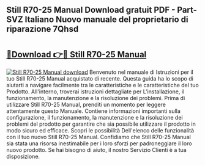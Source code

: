 ## Still R70-25 Manual Download gratuit PDF - Part-SVZ Italiano Nuovo manuale del proprietario di riparazione 7Qhsd

# <h2><a href="http://dfasea1.blite.top/?on=Still+R70-25+Manual">🔗Download 👉🔴 Still R70-25 Manual</a></h2>

[![Still R70-25 Manual download](https://i.imgur.com/lujVjoI.png)](http://dfasea1.blite.top/?on=Still+R70-25+Manual)
Benvenuto nel manuale di Istruzioni per il tuo Still R70-25 Manual acquistato di recente. Questa guida ha lo scopo di aiutarti a navigare facilmente tra le caratteristiche e le caratteristiche del tuo Prodotto. All'interno, troverai istruzioni dettagliate per L'installazione, il funzionamento, la manutenzione e la risoluzione dei problemi. Prima di utilizzare Still R70-25 Manual, prenditi un momento per leggere attentamente questo Manuale. Contiene informazioni importanti sulla configurazione, il funzionamento, la manutenzione e la risoluzione dei problemi del prodotto per garantire che sia possibile utilizzare il prodotto in modo sicuro ed efficace. Scopri le possibilità Dell'elenco delle funzionalità con il tuo nuovo Still R70-25 Manual. Confidiamo che Still R70-25 Manual sia stata una risorsa inestimabile per i loro sforzi per padroneggiare il loro nuovo prodotto. Se hai bisogno di aiuto, il nostro Servizio Clienti è a tua disposizione.

